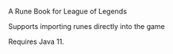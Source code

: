 A Rune Book for League of Legends

Supports importing runes directly into the game

Requires Java 11.
